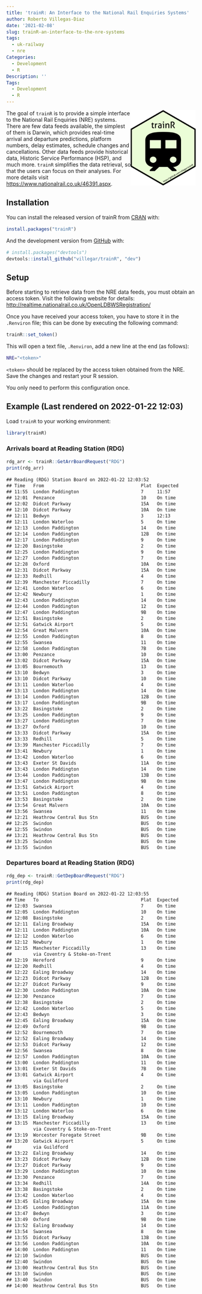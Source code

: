 ```yaml
---
title: 'trainR: An Interface to the National Rail Enquiries Systems'
author: Roberto Villegas-Diaz
date: '2021-02-08'
slug: trainR-an-interface-to-the-nre-systems
tags:
  - uk-railway
  - nre
Categories:
  - Development
  - R
Description: ''
Tags:
  - Development
  - R
---
```


<img src="https://raw.githubusercontent.com/villegar/trainR/main/inst/images/logo.png" alt="logo" align="right" height=200px/>

The goal of `trainR` is to provide a simple interface to the 
National Rail Enquiries (NRE) systems. There are few data feeds 
available, the simplest of them is Darwin, which provides real-time 
arrival and departure predictions, platform numbers, delay estimates, 
schedule changes and cancellations. Other data feeds provide historical 
data, Historic Service Performance (HSP), and much more. `trainR` 
simplifies the data retrieval, so that the users can focus on their 
analyses. For more details visit 
https://www.nationalrail.co.uk/46391.aspx.

## Installation

You can install the released version of trainR from [CRAN](https://CRAN.R-project.org) with:

``` r
install.packages("trainR")
```

And the development version from [GitHub](https://github.com/) with:

``` r
# install.packages("devtools")
devtools::install_github("villegar/trainR", "dev")
```

## Setup
Before starting to retrieve data from the NRE data feeds, you must obtain an access token. 
Visit the following website for details: http://realtime.nationalrail.co.uk/OpenLDBWSRegistration/

Once you have received your access token, you have to store it in the `.Renviron` file; this can be 
done by executing the following command:


```r
trainR::set_token()
```

This will open a text file, `.Renviron`, add a new line at the end (as follows):

```bash
NRE="<token>"
```

`<token>` should be replaced by the access token obtained from the NRE. Save the changes and restart 
your R session.

You only need to perform this configuration once.

## Example (Last rendered on 2022-01-22 12:03)

Load `trainR` to your working environment:

```r
library(trainR)
```

### Arrivals board at Reading Station (RDG)


```r
rdg_arr <- trainR::GetArrBoardRequest("RDG")
print(rdg_arr)
```

```
## Reading (RDG) Station Board on 2022-01-22 12:03:52
## Time   From                                    Plat  Expected
## 11:55  London Paddington                       7     11:57
## 12:01  Penzance                                10    On time
## 12:02  Didcot Parkway                          15A   On time
## 12:10  Didcot Parkway                          10A   On time
## 12:11  Bedwyn                                  3     12:13
## 12:11  London Waterloo                         5     On time
## 12:13  London Paddington                       14    On time
## 12:14  London Paddington                       12B   On time
## 12:17  London Paddington                       9     On time
## 12:20  Basingstoke                             2     On time
## 12:25  London Paddington                       9     On time
## 12:27  London Paddington                       7     On time
## 12:28  Oxford                                  10A   On time
## 12:31  Didcot Parkway                          15A   On time
## 12:33  Redhill                                 4     On time
## 12:39  Manchester Piccadilly                   7     On time
## 12:41  London Waterloo                         6     On time
## 12:42  Newbury                                 1     On time
## 12:43  London Paddington                       14    On time
## 12:44  London Paddington                       12    On time
## 12:47  London Paddington                       9B    On time
## 12:51  Basingstoke                             2     On time
## 12:51  Gatwick Airport                         5     On time
## 12:54  Great Malvern                           10A   On time
## 12:55  London Paddington                       8     On time
## 12:55  Swansea                                 11    On time
## 12:58  London Paddington                       7B    On time
## 13:00  Penzance                                10    On time
## 13:02  Didcot Parkway                          15A   On time
## 13:05  Bournemouth                             13    On time
## 13:10  Bedwyn                                  3     On time
## 13:10  Didcot Parkway                          10    On time
## 13:11  London Waterloo                         4     On time
## 13:13  London Paddington                       14    On time
## 13:14  London Paddington                       12B   On time
## 13:17  London Paddington                       9B    On time
## 13:22  Basingstoke                             2     On time
## 13:25  London Paddington                       9     On time
## 13:27  London Paddington                       7     On time
## 13:27  Oxford                                  10    On time
## 13:33  Didcot Parkway                          15A   On time
## 13:33  Redhill                                 5     On time
## 13:39  Manchester Piccadilly                   7     On time
## 13:41  Newbury                                 1     On time
## 13:42  London Waterloo                         6     On time
## 13:43  Exeter St Davids                        11A   On time
## 13:43  London Paddington                       14    On time
## 13:44  London Paddington                       13B   On time
## 13:47  London Paddington                       9B    On time
## 13:51  Gatwick Airport                         4     On time
## 13:51  London Paddington                       8     On time
## 13:53  Basingstoke                             2     On time
## 13:54  Great Malvern                           10A   On time
## 13:56  Swansea                                 11    On time
## 12:21  Heathrow Central Bus Stn                BUS   On time
## 12:25  Swindon                                 BUS   On time
## 12:55  Swindon                                 BUS   On time
## 13:21  Heathrow Central Bus Stn                BUS   On time
## 13:25  Swindon                                 BUS   On time
## 13:55  Swindon                                 BUS   On time
```

### Departures board at Reading Station (RDG)


```r
rdg_dep <- trainR::GetDepBoardRequest("RDG")
print(rdg_dep)
```

```
## Reading (RDG) Station Board on 2022-01-22 12:03:55
## Time   To                                      Plat  Expected
## 12:03  Swansea                                 7     On time
## 12:05  London Paddington                       10    On time
## 12:08  Basingstoke                             2     On time
## 12:11  Ealing Broadway                         15A   On time
## 12:11  London Paddington                       10A   On time
## 12:12  London Waterloo                         6     On time
## 12:12  Newbury                                 1     On time
## 12:15  Manchester Piccadilly                   13    On time
##        via Coventry & Stoke-on-Trent           
## 12:19  Hereford                                9     On time
## 12:20  Redhill                                 4     On time
## 12:22  Ealing Broadway                         14    On time
## 12:23  Didcot Parkway                          12B   On time
## 12:27  Didcot Parkway                          9     On time
## 12:30  London Paddington                       10A   On time
## 12:30  Penzance                                7     On time
## 12:38  Basingstoke                             2     On time
## 12:42  London Waterloo                         5     On time
## 12:43  Bedwyn                                  3     On time
## 12:45  Ealing Broadway                         15A   On time
## 12:49  Oxford                                  9B    On time
## 12:52  Bournemouth                             7     On time
## 12:52  Ealing Broadway                         14    On time
## 12:53  Didcot Parkway                          12    On time
## 12:56  Swansea                                 8     On time
## 12:57  London Paddington                       10A   On time
## 13:00  London Paddington                       11    On time
## 13:01  Exeter St Davids                        7B    On time
## 13:01  Gatwick Airport                         4     On time
##        via Guildford                           
## 13:05  Basingstoke                             2     On time
## 13:05  London Paddington                       10    On time
## 13:10  Newbury                                 1     On time
## 13:11  London Paddington                       10    On time
## 13:12  London Waterloo                         6     On time
## 13:15  Ealing Broadway                         15A   On time
## 13:15  Manchester Piccadilly                   13    On time
##        via Coventry & Stoke-on-Trent           
## 13:19  Worcester Foregate Street               9B    On time
## 13:20  Gatwick Airport                         5     On time
##        via Guildford                           
## 13:22  Ealing Broadway                         14    On time
## 13:23  Didcot Parkway                          12B   On time
## 13:27  Didcot Parkway                          9     On time
## 13:29  London Paddington                       10    On time
## 13:30  Penzance                                7     On time
## 13:34  Redhill                                 14A   On time
## 13:38  Basingstoke                             2     On time
## 13:42  London Waterloo                         4     On time
## 13:45  Ealing Broadway                         15A   On time
## 13:45  London Paddington                       11A   On time
## 13:47  Bedwyn                                  3     On time
## 13:49  Oxford                                  9B    On time
## 13:52  Ealing Broadway                         14    On time
## 13:54  Swansea                                 8     On time
## 13:55  Didcot Parkway                          13B   On time
## 13:56  London Paddington                       10A   On time
## 14:00  London Paddington                       11    On time
## 12:10  Swindon                                 BUS   On time
## 12:40  Swindon                                 BUS   On time
## 13:00  Heathrow Central Bus Stn                BUS   On time
## 13:10  Swindon                                 BUS   On time
## 13:40  Swindon                                 BUS   On time
## 14:00  Heathrow Central Bus Stn                BUS   On time
```
